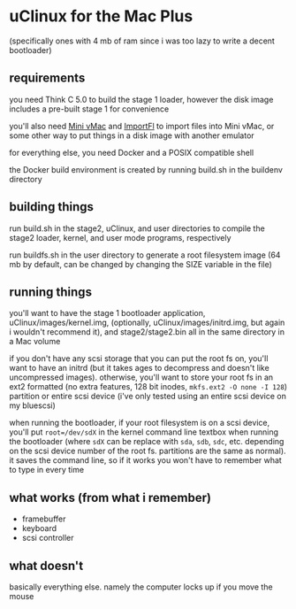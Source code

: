 # uClinux for the Mac Plus
(specifically ones with 4 mb of ram since i was too lazy to write a decent bootloader)

## requirements
you need Think C 5.0 to build the stage 1 loader, however the disk image includes a pre-built stage 1 for convenience

you'll also need [Mini vMac](https://www.gryphel.com/c/minivmac/index.html) and [ImportFl](https://www.gryphel.com/c/minivmac/extras/importfl/) to import files into Mini vMac, or some other way to put things in a disk image with another emulator

for everything else, you need Docker and a POSIX compatible shell

the Docker build environment is created by running build.sh in the buildenv directory

## building things
run build.sh in the stage2, uClinux, and user directories to compile the stage2 loader, kernel, and user mode programs, respectively

run buildfs.sh in the user directory to generate a root filesystem image (64 mb by default, can be changed by changing the SIZE variable in the file)

## running things
you'll want to have the stage 1 bootloader application, uClinux/images/kernel.img, (optionally, uClinux/images/initrd.img, but again i wouldn't recommend it), and stage2/stage2.bin all in the same directory in a Mac volume

if you don't have any scsi storage that you can put the root fs on, you'll want to have an initrd (but it takes ages to decompress and doesn't like uncompressed images). otherwise, you'll want to store your root fs in an ext2 formatted (no extra features, 128 bit inodes, `mkfs.ext2 -O none -I 128`) partition or entire scsi device (i've only tested using an entire scsi device on my bluescsi)

when running the bootloader, if your root filesystem is on a scsi device, you'll put `root=/dev/sdX` in the kernel command line textbox when running the bootloader (where `sdX` can be replace with `sda`, `sdb`, `sdc`, etc. depending on the scsi device number of the root fs. partitions are the same as normal). it saves the command line, so if it works you won't have to remember what to type in every time

## what works (from what i remember)
- framebuffer
- keyboard
- scsi controller

## what doesn't
basically everything else. namely the computer locks up if you move the mouse
